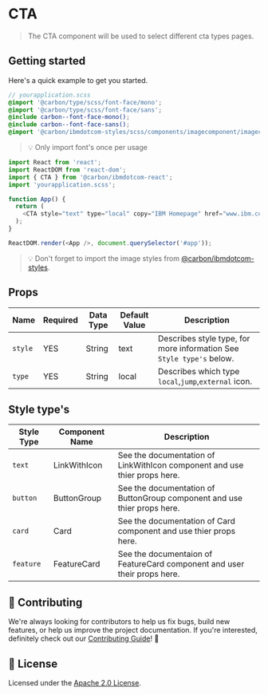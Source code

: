 # CTA

> The CTA component will be used to select different cta types pages.

## Getting started

Here's a quick example to get you started.

```scss
// yourapplication.scss
@import '@carbon/type/scss/font-face/mono';
@import '@carbon/type/scss/font-face/sans';
@include carbon--font-face-mono();
@include carbon--font-face-sans();
@import '@carbon/ibmdotcom-styles/scss/components/imagecomponent/imagecomponent';
```

> 💡 Only import font's once per usage

```javascript
import React from 'react';
import ReactDOM from 'react-dom';
import { CTA } from '@carbon/ibmdotcom-react';
import 'yourapplication.scss';

function App() {
  return (
    <CTA style="text" type="local" copy="IBM Homepage" href="www.ibm.com" />
  );
}

ReactDOM.render(<App />, document.querySelector('#app'));
```

> 💡 Don't forget to import the image styles from
> [@carbon/ibmdotcom-styles](https://github.com/carbon-design-system/ibm-dotcom-library/blob/master/packages/styles).

## Props

| Name    | Required | Data Type | Default Value | Description                                                          |
| ------- | -------- | --------- | ------------- | -------------------------------------------------------------------- |
| `style` | YES      | String    | text          | Describes style type, for more information See `Style type's` below. |
| `type`  | YES      | String    | local         | Describes which type `local`,`jump`,`external` icon.                 |

## Style type's

| Style Type | Component Name | Description                                                               |
| ---------- | -------------- | ------------------------------------------------------------------------- |
| `text`     | LinkWithIcon   | See the documentation of LinkWithIcon component and use thier props here. |
| `button`   | ButtonGroup    | See the documentation of ButtonGroup component and use thier props here.  |
| `card`     | Card           | See the documentation of Card component and use thier props here.         |
| `feature`  | FeatureCard    | See the documentaion of FeatureCard component and user their props here.  |

## 🙌 Contributing

We're always looking for contributors to help us fix bugs, build new features,
or help us improve the project documentation. If you're interested, definitely
check out our
[Contributing Guide](https://github.com/carbon-design-system/ibm-dotcom-library/blob/master/.github/CONTRIBUTING.md)!
👀

## 📝 License

Licensed under the
[Apache 2.0 License](https://github.com/carbon-design-system/ibm-dotcom-library/blob/master/LICENSE).
